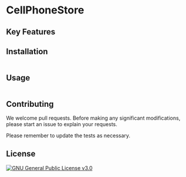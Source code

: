 # CellPhoneStore

## Key Features

## Installation

```

```

## Usage

```

```

## Contributing

We welcome pull requests. Before making any significant modifications, please start an issue to explain your requests.

Please remember to update the tests as necessary.

## License

[![GNU General Public License v3.0](https://github.com/user-attachments/assets/a750987b-05be-4b37-a53a-65a84cc00452)](LICENSE.md)
